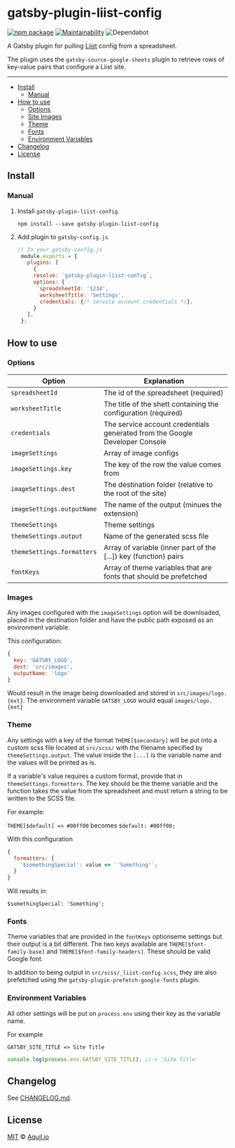 # gatsby-plugin-liist-config

[![npm package](https://flat.badgen.net/npm/v/gatsby-plugin-liist-config)](https://badgen.net/npm/v/gatsby-plugin-liist-config)
[![Maintainability](https://flat.badgen.net/codeclimate/maintainability/Aquilio/gatsby-plugin-liist-config)](https://codeclimate.com/github/Aquilio/gatsby-plugin-liist-config/maintainability)
![Dependabot](https://flat.badgen.net/dependabot/thepracticaldev/dev.to?icon=dependabot)

A Gatsby plugin for pulling [Liist](https://liist.io) config from a spreadsheet.

The plugin uses the `gatsby-source-google-sheets` plugin to retrieve rows of key-value pairs that configure a Liist site.

---

- [Install](#install)
  - [Manual](#manual)
- [How to use](#how-to-use)
  - [Options](#options)
  - [Site Images](#site-images)
  - [Theme](#theme)
  - [Fonts](#fonts)
  - [Environment Variables](#environment-variables)
- [Changelog](#changelog)
- [License](#license)

## Install

### Manual

1. Install `gatsby-plugin-liist-config`

   `npm install --save gatsby-plugin-liist-config`

2. Add plugin to `gatsby-config.js`

   ```javascript
   // In your gatsby-config.js
    module.exports = {
      plugins: [
        {
        resolve: `gatsby-plugin-liist-config`,
        options: {
          spreadsheetId: '1234',
          worksheetTitle: 'Settings',
          credentials: {/* service account credentials */},
        }
      ],
    };
   ```

## How to use

### Options

| Option                     | Explanation                                                                 |
| -------------------------- | --------------------------------------------------------------------------- |
| `spreadsheetId`            | The id of the spreadsheet (required)                                        |
| `worksheetTitle`           | The title of the shett containing the configuration (required)              |
| `credentials`              | The service account credentials generated from the Google Developer Console |
| `imageSettings`            | Array of image configs                                                      |
| `imageSettings.key`        | The key of the row the value comes from                                     |
| `imageSettings.dest`       | The destination folder (relative to the root of the site)                   |
| `imageSettings.outputName` | The name of the output (minues the extension)                               |
| `themeSettings`            | Theme settings                                                              |
| `themeSettings.output`     | Name of the generated scss file                                             |
| `themeSettings.formatters` | Array of variable (inner part of the [...]) key (function) pairs            |
| `fontKeys`                 | Array of theme variables that are fonts that should be prefetched           |

### Images

Any images configured with the `imageSettings` option will be downloaded, placed in the destination folder and have the public path exposed as an environment variable.

This configuration:

```js
{
  key: 'GATSBY_LOGO',
  dest: 'src/images',
  outputName: 'logo'
}
```

Would result in the image being downloaded and stored in `src/images/logo.{ext}`. The environment variable `GATSBY_LOGO` would equal `images/logo.{ext}`

### Theme

Any settings with a key of the format `THEME[$secondary]` will be put into a custom scss file located at `src/scss/` with the filename specified by `themeSettings.output`. The value inside the `[...]` is the variable name and the values will be printed as is.

If a variable's value requires a custom format, provide that in `themeSettings.formatters`. The key should be the theme variable and the function takes the value from the spreadsheet and must return a string to be written to the SCSS file.

For example:

`THEME[$default] => #00ff00`
becomes
`$default: #00ff00;`

With this configuration

```js
{
  formatters: {
    '$somethingSpecial': value => `'Something'`;
  }
}
```

Will results in:

`$somethingSpecial: 'Something';`

### Fonts

Theme variables that are provided in the `fontKeys` optionseme settings but their output is a bit different. The two keys available are `THEME[$font-family-base]` and `THEME[$font-family-headers]`. These should be valid Google font.

In addition to being output in `src/scss/_liist-config.scss`, they are also prefetched using the `gatsby-plugin-prefetch-google-fonts` plugin.

### Environment Variables

All other settings will be put on `process.env` using their key as the variable name.

For example

`GATSBY_SITE_TITLE => Site Title`

```js
console.log(process.env.GATSBY_SITE_TITLE); //-> 'Site Title'
```

## Changelog

See [CHANGELOG.md](CHANGELOG.md).

## License

[MIT](https://github.com/Aquilio/gatsby-plugin-liist-config/blob/master/LICENSE) © [Aquil.io](https://aquil.io)
